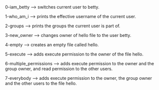 0-iam_betty --> switches current user to betty.

1-who_am_i --> prints the effective username of the current user.

2-groups --> prints the groups the current user is part of.

3-new_owner --> changes owner of hello file to the user betty.

4-empty --> creates an empty file called hello.

5-execute --> adds execute permission to the owner of the file hello.

6-multiple_permissions --> adds execute permission to the owner and the group owner, and read permission to the other users.

7-everybody --> adds execute permission to the owner, the group owner and the other users to the file hello.


